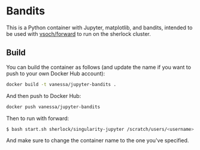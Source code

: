 # Bandits

This is a Python container with Jupyter, matplotlib, and bandits, intended
to be used with [vsoch/forward](https://www.github.com/vsoch/forward) to run
on the sherlock cluster.

## Build

You can build the container as follows (and update the name if you want to
push to your own Docker Hub account):

```bash
docker build -t vanessa/jupyter-bandits . 
```

And then push to Docker Hub:

```bash
docker push vanessa/jupyter-bandits
```

Then to run with forward:

```bash
$ bash start.sh sherlock/singularity-jupyter /scratch/users/<username> docker://vanessa/jupyter-bandits
```

And make sure to change the container name to the one you've specified.
